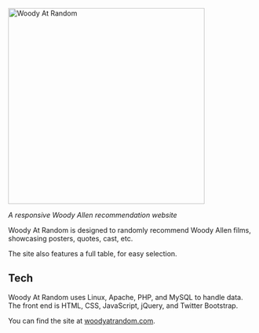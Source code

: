 <img alt="Woody At Random" src="https://regexpressyourself.github.io/public/woody.png" width="400px"/>

_A responsive Woody Allen recommendation website_

Woody At Random is designed to randomly recommend Woody Allen films, showcasing posters, quotes, cast, etc.

The site also features a full table, for easy selection.

## Tech

Woody At Random uses Linux, Apache, PHP, and MySQL to handle data. The front end is HTML, CSS, JavaScript, jQuery, and Twitter Bootstrap.


You can find the site at <a href="http://woodyatrandom.com/">woodyatrandom.com</a>.

